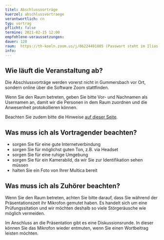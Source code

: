 ```yaml
---
titel: Abschlussvorträge
kuerzel: abschlussvortraege
verantwortlich: cn
typ: vortrag
pflicht: false
termine: 2021-02-15 12:00
empfohlene-voraussetzungen: 
dauer: 120
raum:  https://th-koeln.zoom.us/j/86224491085 (Passwort steht im Ilias)
info: 
---
```


## Wie läuft die Veranstaltung ab?
Die Abschlussvorträge werden vorerst nicht in Gummersbach vor Ort, sondern online über die Software Zoom stattfinden.

Wenn Sie den Raum betreten, geben Sie bitte Vor- und Nachnamen als Usernamen an, damit wir die Personen in dem Raum zuordnen und die Anwesenheit protokollieren können.

Beachten Sie zudem bitte die Hinweise [auf dieser Seite](/mi-bachelor-praxisprojektseminar/hinweise-onlinesessions).

## Was muss ich als Vortragender beachten?
* sorgen Sie für eine gute Internetverbindung
* sorgen Sie für möglichst guten Ton, z.B. via Headset
* sorgen Sie für eine ruhige Umgebung
* sorgen Sie für ein Kamerabild, da wir Sie zur Identifikation sehen müssen
* halten Sie ein Foto von Ihrer Multica bereit

## Was muss ich als Zuhörer beachten?
Wenn Sie den Raum betreten, achten Sie bitte darauf, dass Sie während der Präsentationszeit ihr Mikrofon gemutet haben. Es handelt sich um eine Prüfungssitation und wir möchten deshalb so viele Störgeräusche wie möglich vermeiden.

Im Anschluss an die Präsentation gibt es eine Diskussionsrunde. In dieser können Sie das Mikrofon wieder entmuten, wenn Sie einen Wortbeitrag leisten möchten.
